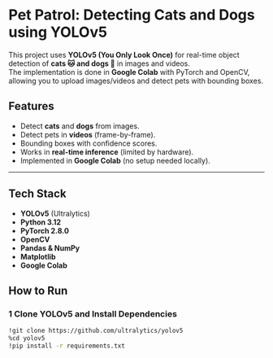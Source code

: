 #  Pet Patrol: Detecting Cats and Dogs using YOLOv5

This project uses **YOLOv5 (You Only Look Once)** for real-time object detection of **cats 🐱 and dogs 🐶** in images and videos.  
The implementation is done in **Google Colab** with PyTorch and OpenCV, allowing you to upload images/videos and detect pets with bounding boxes.


##  Features
- Detect **cats** and **dogs** from images.
- Detect pets in **videos** (frame-by-frame).
- Bounding boxes with confidence scores.
- Works in **real-time inference** (limited by hardware).
- Implemented in **Google Colab** (no setup needed locally).

---

## Tech Stack
- **YOLOv5** (Ultralytics)
- **Python 3.12**
- **PyTorch 2.8.0**
- **OpenCV**
- **Pandas & NumPy**
- **Matplotlib**
- **Google Colab**


##  How to Run

### 1️ Clone YOLOv5 and Install Dependencies
```bash
!git clone https://github.com/ultralytics/yolov5
%cd yolov5
!pip install -r requirements.txt

